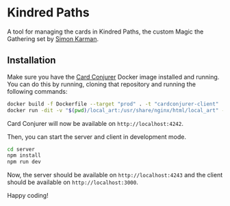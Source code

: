 # Kindred Paths
A tool for managing the cards in Kindred Paths, the custom Magic the Gathering set by [Simon Karman](https://simonkarman.nl).

## Installation
Make sure you have the [Card Conjurer](https://github.com/Investigamer/cardconjurer/) Docker image installed and running. You can do this by running, cloning that repository and running the following commands:

```bash
docker build -f Dockerfile --target "prod" . -t "cardconjurer-client"
docker run -dit -v "$(pwd)/local_art:/usr/share/nginx/html/local_art" -h 127.0.0.1 -p 4242:4242 "cardconjurer-client"
```

Card Conjurer will now be available on `http://localhost:4242`.

Then, you can start the server and client in development mode.

```bash
cd server
npm install
npm run dev
```

Now, the server should be available on `http://localhost:4243` and the client should be available on `http://localhost:3000`.

Happy coding!
